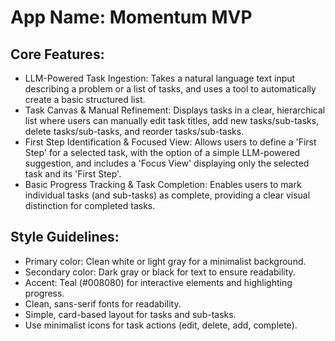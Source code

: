 # **App Name**: Momentum MVP

## Core Features:

- LLM-Powered Task Ingestion: Takes a natural language text input describing a problem or a list of tasks, and uses a tool to automatically create a basic structured list.
- Task Canvas & Manual Refinement: Displays tasks in a clear, hierarchical list where users can manually edit task titles, add new tasks/sub-tasks, delete tasks/sub-tasks, and reorder tasks/sub-tasks.
- First Step Identification & Focused View: Allows users to define a 'First Step' for a selected task, with the option of a simple LLM-powered suggestion, and includes a 'Focus View' displaying only the selected task and its 'First Step'.
- Basic Progress Tracking & Task Completion: Enables users to mark individual tasks (and sub-tasks) as complete, providing a clear visual distinction for completed tasks.

## Style Guidelines:

- Primary color: Clean white or light gray for a minimalist background.
- Secondary color: Dark gray or black for text to ensure readability.
- Accent: Teal (#008080) for interactive elements and highlighting progress.
- Clean, sans-serif fonts for readability.
- Simple, card-based layout for tasks and sub-tasks.
- Use minimalist icons for task actions (edit, delete, add, complete).